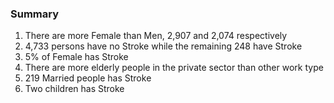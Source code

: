 ### Summary
1. There are more Female than Men, 2,907 and 2,074 respectively
2. 4,733 persons have no Stroke while the remaining 248 have Stroke
4. 5% of Female has Stroke
5. There are more elderly people in the private sector than other work type
6. 219 Married people has Stroke
7. Two children has Stroke